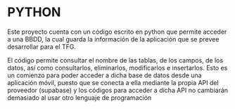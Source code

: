 # PYTHON

Este proyecto cuenta con un código escrito en python que permite acceder a una BBDD, la cual guarda la información de la aplicación que se prevee desarrollar para el TFG.

El código permite consultar el nombre de las tablas, de los campos, de los datos, así como consultarlos, eliminarlos, modificarlos e insertarlos.
Esto es un comienzo para poder acceder a dicha base de datos desde una aplicación móvil, puesto que se conecta a ella mediante la propia API del proveedor (supabase)
y los códigos para acceder a dicha API no cambiarán demasiado al usar otro lenguaje de programación
